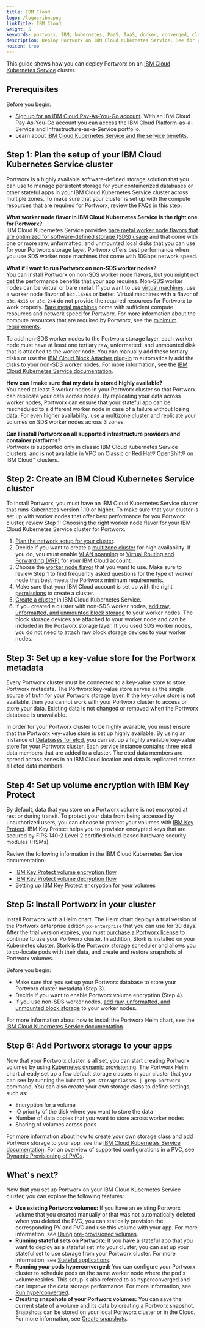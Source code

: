 ```yaml
---
title: IBM Cloud
logo: /logos/ibm.png
linkTitle: IBM Cloud
weight: 5
keywords: portworx, IBM, kubernetes, PaaS, IaaS, docker, converged, cloud, IKS
description: Deploy Portworx on IBM Cloud Kubernetes Service. See for yourself how easy it is!
noicon: true
---
```


This guide shows how you can deploy Portworx on an [IBM Cloud Kubernetes Service](https://www.ibm.com/cloud/container-service) cluster.

## Prerequisites

Before you begin:

- [Sign up for an IBM Cloud Pay-As-You-Go account](https://cloud.ibm.com/registration). With an IBM Cloud Pay-As-You-Go account you can access the IBM Cloud Platform-as-a-Service and Infrastructure-as-a-Service portfolio.
- Learn about [IBM Cloud Kubernetes Service and the service benefits](https://cloud.ibm.com/docs/containers?topic=containers-cs_ov#cs_ov).

## Step 1: Plan the setup of your IBM Cloud Kubernetes Service cluster

Portworx is a highly available software-defined storage solution that you can use to manage persistent storage for your containerized databases or other stateful apps in your IBM Cloud Kubernetes Service cluster across multiple zones. To make sure that your cluster is set up with the compute resources that are required for Portworx, review the FAQs in this step.

**What worker node flavor in IBM Cloud Kubernetes Service is the right one for Portworx?** </br>
IBM Cloud Kubernetes Service provides [bare metal worker node flavors that are optimized for software-defined storage (SDS) usage](https://cloud.ibm.com/docs/containers?topic=containers-plan_clusters#sds) and that come with one or more raw, unformatted, and unmounted local disks that you can use for your Portworx storage layer. Portworx offers best performance when you use SDS worker node machines that come with 10Gbps network speed.

**What if I want to run Portworx on non-SDS worker nodes?** </br>
You can install Portworx on non-SDS worker node flavors, but you might not get the performance benefits that your app requires. Non-SDS worker nodes can be virtual or bare metal. If you want to use [virtual machines](https://cloud.ibm.com/docs/containers?topic=containers-plan_clusters#vm), use a worker node flavor of `b3c.16x64` or better. Virtual machines with a flavor of `b3c.4x16` or `u3c.2x4` do not provide the required resources for Portworx to work properly. [Bare metal machines](https://cloud.ibm.com/docs/containers?topic=containers-plan_clusters#bm) come with sufficient compute resources and network speed for Portworx. For more information about the compute resources that are required by Portworx, see the [minimum requirements](/start-here-installation/#installation-prerequisites).

To add non-SDS worker nodes to the Portworx storage layer, each worker node must have at least one tertiary raw, unformatted, and unmounted disk that is attached to the worker node. You can manually add these tertiary disks or use the [IBM Cloud Block Attacher plug-in](https://cloud.ibm.com/docs/containers?topic=containers-utilities#block_storage_attacher) to automatically add the disks to your non-SDS worker nodes. For more information, see the [IBM Cloud Kubernetes Service documentation](https://cloud.ibm.com/docs/containers?topic=containers-portworx#create_block_storage).

**How can I make sure that my data is stored highly available?** </br>
You need at least 3 worker nodes in your Portworx cluster so that Portworx can replicate your data across nodes. By replicating your data across worker nodes, Portworx can ensure that your stateful app can be rescheduled to a different worker node in case of a failure without losing data. For even higher availability, use a [multizone cluster](https://cloud.ibm.com/docs/containers?topic=containers-plan_clusters#multizone) and replicate your volumes on SDS worker nodes across 3 zones.

**Can I install Portworx on all supported infrastructure providers and container platforms?** </br>
Portworx is supported only in classic IBM Cloud Kubernetes Service clusters, and is not available in VPC on Classic or Red Hat® OpenShift® on IBM Cloud™ clusters.

## Step 2: Create an IBM Cloud Kubernetes Service cluster

To install Portworx, you must have an IBM Cloud Kubernetes Service cluster that runs Kubernetes version 1.10 or higher. To make sure that your cluster is set up with worker nodes that offer best performance for you Portworx cluster, review Step 1: Choosing the right worker node flavor for your IBM Cloud Kubernetes Service cluster for Portworx.

1. [Plan the network setup for your cluster](https://cloud.ibm.com/docs/containers?topic=containers-plan_clusters#plan_basics). 
2. Decide if you want to create a [multizone cluster](https://cloud.ibm.com/docs/containers?topic=containers-plan_clusters#multizone) for high availability. If you do, you must enable [VLAN spanning](https://cloud.ibm.com/docs/infrastructure/vlans?topic=vlans-vlan-spanning#vlan-spanning) or [Virtual Routing and Forwarding (VRF)](https://cloud.ibm.com/docs/infrastructure/direct-link?topic=direct-link-overview-of-virtual-routing-and-forwarding-vrf-on-ibm-cloud#overview-of-virtual-routing-and-forwarding-vrf-on-ibm-cloud) for your IBM Cloud account.  
3. Choose the [worker node flavor](https://cloud.ibm.com/docs/containers?topic=containers-planning_worker_nodes) that you want to use. Make sure to review Step 1 to find frequently asked questions for the type of worker node that best meets the Portworx minimum requirements. 
4. Make sure that your IBM Cloud account is set up with the right [permissions](https://cloud.ibm.com/docs/containers?topic=containers-clusters#cluster_prepare) to create a cluster. 
5. [Create a cluster](https://cloud.ibm.com/docs/containers?topic=containers-clusters#clusters_ui) in IBM Cloud Kubernetes Service. 
6. If you created a cluster with non-SDS worker nodes, [add raw, unformatted, and unmounted block storage](https://cloud.ibm.com/docs/containers?topic=containers-portworx#create_block_storage) to your worker nodes. The block storage devices are attached to your worker node and can be included in the Portworx storage layer. If you used SDS worker nodes, you do not need to attach raw block storage devices to your worker nodes. 

## Step 3: Set up a key-value store for the Portworx metadata

Every Portworx cluster must be connected to a key-value store to store Portworx metadata. The Portworx key-value store serves as the single source of truth for your Portworx storage layer. If the key-value store is not available, then you cannot work with your Portworx cluster to access or store your data. Existing data is not changed or removed when the Portworx database is unavailable.

In order for your Portworx cluster to be highly available, you must ensure that the Portworx key-value store is set up highly available. By using an instance of [Databases for etcd](https://cloud.ibm.com/docs/containers?topic=containers-portworx#portworx_database), you can set up a highly available key-value store for your Portworx cluster. Each service instance contains three etcd data members that are added to a cluster. The etcd data members are spread across zones in an IBM Cloud location and data is replicated across all etcd data members.

## Step 4: Set up volume encryption with IBM Key Protect

By default, data that you store on a Portworx volume is not encrypted at rest or during transit. To protect your data from being accessed by unauthorized users, you can choose to protect your volumes with [IBM Key Protect](https://cloud.ibm.com/docs/services/key-protect?topic=key-protect-about#about). IBM Key Protect helps you to provision encrypted keys that are secured by FIPS 140-2 Level 2 certified cloud-based hardware security modules (HSMs).

Review the following information in the IBM Cloud Kubernetes Service documentation:

- [IBM Key Protect volume encryption flow](https://cloud.ibm.com/docs/containers?topic=containers-portworx#encryption)
- [IBM Key Protect volume decryption flow](https://cloud.ibm.com/docs/containers?topic=containers-portworx#decryption)
- [Setting up IBM Key Protect encryption for your volumes](https://cloud.ibm.com/docs/containers?topic=containers-portworx#setup_encryption)

## Step 5: Install Portworx in your cluster

Install Portworx with a Helm chart. The Helm chart deploys a trial version of the Portworx enterprise edition `px-enterprise` that you can use for 30 days. After the trial version expires, you must [purchase a Portworx license](/reference/knowledge-base/px-licensing/) to continue to use your Portworx cluster. In addition, Stork is installed on your Kubernetes cluster. Stork is the Portworx storage scheduler and allows you to co-locate pods with their data, and create and restore snapshots of Portworx volumes.

Before you begin:

- Make sure that you set up your Portworx database to store your Portworx cluster metadata (Step 3).
- Decide if you want to enable Portworx volume encryption (Step 4).
- If you use non-SDS worker nodes, [add raw, unformatted, and unmounted block storage](https://cloud.ibm.com/docs/containers?topic=containers-portworx#create_block_storage) to your worker nodes.

For more information about how to install the Portworx Helm chart, see the [IBM Cloud Kubernetes Service documentation](https://cloud.ibm.com/docs/containers?topic=containers-portworx#install_portworx).

## Step 6: Add Portworx storage to your apps

Now that your Portworx cluster is all set, you can start creating Portworx volumes by using [Kubernetes dynamic provisioning](https://kubernetes.io/docs/concepts/storage/dynamic-provisioning/). The Portworx Helm chart already set up a few default storage classes in your cluster that you can see by running the `kubectl get storageclasses | grep portworx` command. You can also create your own storage class to define settings, such as:

- Encryption for a volume
- IO priority of the disk where you want to store the data
- Number of data copies that you want to store across worker nodes
- Sharing of volumes across pods

For more information about how to create your own storage class and add Portworx storage to your app, see the [IBM Cloud Kubernetes Service documentation](https://cloud.ibm.com/docs/containers?topic=containers-portworx#getting-started). For an overview of supported configurations in a PVC, see [Dynamic Provisioning of PVCs](/portworx-install-with-kubernetes/storage-operations/create-pvcs/dynamic-provisioning/).

## What's next?
Now that you set up Portworx on your IBM Cloud Kubernetes Service cluster, you can explore the following features:

- **Use existing Portworx volumes:** If you have an existing Portworx volume that you created manually or that was not automatically deleted when you deleted the PVC, you can statically provision the corresponding PV and PVC and use this volume with your app. For more information, see [Using pre-provisioned volumes](/portworx-install-with-kubernetes/storage-operations/create-pvcs/using-preprovisioned-volumes/).
- **Running stateful sets on Portworx:** If you have a stateful app that you want to deploy as a stateful set into your cluster, you can set up your stateful set to use storage from your Portworx cluster. For more information, see [Stateful applications](/portworx-install-with-kubernetes/storage-operations/kubernetes-storage-101/applications/).
- **Running your pods hyperconverged:** You can configure your Portworx cluster to schedule pods on the same worker node where the pod's volume resides. This setup is also referred to as hyperconverged and can improve the data storage performance. For more information, see [Run hyperconverged](/portworx-install-with-kubernetes/storage-operations/hyperconvergence/).
- **Creating snapshots of your Portworx volumes:** You can save the current state of a volume and its data by creating a Portworx snapshot. Snapshots can be stored on your local Portworx cluster or in the Cloud. For more information, see [Create snapshots](/portworx-install-with-kubernetes/storage-operations/create-snapshots/).
